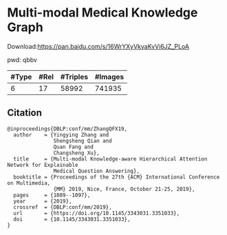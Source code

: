 # Multi-modal Medical Knowledge Graph

Download:https://pan.baidu.com/s/16WrYXyVkvaKvVi6JZ_PLoA

pwd: qbbv

| #Type | #Rel | #Triples | #Images |
| ----- | ---- | -------- | ------- |
| 6     | 17   | 58992    | 741935  |

## Citation

```
@inproceedings{DBLP:conf/mm/ZhangQFX19,
  author    = {Yingying Zhang and
               Shengsheng Qian and
               Quan Fang and
               Changsheng Xu},
  title     = {Multi-modal Knowledge-aware Hierarchical Attention Network for Explainable
               Medical Question Answering},
  booktitle = {Proceedings of the 27th {ACM} International Conference on Multimedia,
               {MM} 2019, Nice, France, October 21-25, 2019},
  pages     = {1089--1097},
  year      = {2019},
  crossref  = {DBLP:conf/mm/2019},
  url       = {https://doi.org/10.1145/3343031.3351033},
  doi       = {10.1145/3343031.3351033},
}
```

